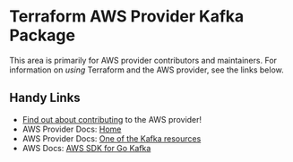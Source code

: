 # Terraform AWS Provider Kafka Package
<!-- markdownlint-disable MD026 -->
This area is primarily for AWS provider contributors and maintainers. For information on _using_ Terraform and the AWS provider, see the links below.


## Handy Links
* [Find out about contributing](../../../docs/contributing) to the AWS provider!
* AWS Provider Docs: [Home](https://registry.terraform.io/providers/hashicorp/aws/latest/docs)
* AWS Provider Docs: [One of the Kafka resources](https://registry.terraform.io/providers/hashicorp/aws/latest/docs/resources/msk_cluster)
* AWS Docs: [AWS SDK for Go Kafka](https://docs.aws.amazon.com/sdk-for-go/api/service/kafka/)
